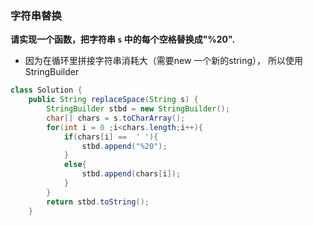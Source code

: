 ### 字符串替换

 **请实现一个函数，把字符串 `s` 中的每个空格替换成"%20".**

* 因为在循环里拼接字符串消耗大（需要new 一个新的string）， 所以使用StringBuilder



```java
class Solution {
    public String replaceSpace(String s) {
        StringBuilder stbd = new StringBuilder();
        char[] chars = s.toCharArray();
        for(int i = 0 ;i<chars.length;i++){
            if(chars[i] ==  ' '){
                stbd.append("%20");
            }
            else{
                stbd.append(chars[i]);
            }
        }
        return stbd.toString();
    }

```

